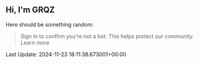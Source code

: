 ## Hi, I'm GRQZ
Here should be something random:  
> Sign in to confirm you're not a bot. This helps protect our community. Learn more


Last Update: 2024-11-23 18:11:38.673001+00:00
